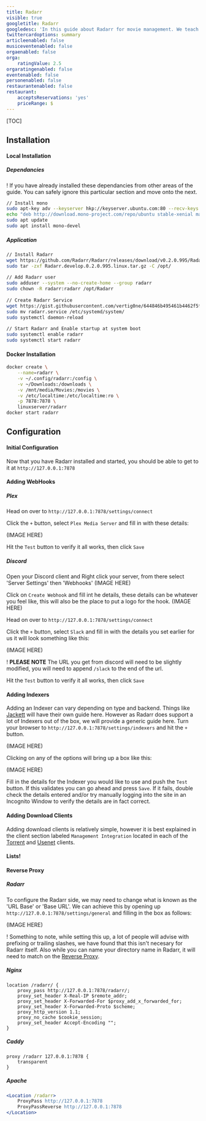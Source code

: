 ```yaml
---
title: Radarr
visible: true
googletitle: Radarr
googledesc: 'In this guide about Radarr for movie management. We teach you how to install and configure it for use in your environment.'
twittercardoptions: summary
articleenabled: false
musiceventenabled: false
orgaenabled: false
orga:
    ratingValue: 2.5
orgaratingenabled: false
eventenabled: false
personenabled: false
restaurantenabled: false
restaurant:
    acceptsReservations: 'yes'
    priceRange: $
---
```


[TOC]

## Installation

#### Local Installation

##### Dependancies

! If you have already installed these dependancies from other areas of the guide. You can safely ignore this particular section and move onto the next.

```bash
// Install mono
sudo apt-key adv --keyserver hkp://keyserver.ubuntu.com:80 --recv-keys 3FA7E0328081BFF6A14DA29AA6A19B38D3D831EF
echo "deb http://download.mono-project.com/repo/ubuntu stable-xenial main" | sudo tee /etc/apt/sources.list.d/mono-official-stable.list
sudo apt update
sudo apt install mono-devel
```

##### Application
```bash
// Install Radarr
wget https://github.com/Radarr/Radarr/releases/download/v0.2.0.995/Radarr.develop.0.2.0.995.linux.tar.gz
sudo tar -zxf Radarr.develop.0.2.0.995.linux.tar.gz -C /opt/
    
// Add Radarr user
sudo adduser --system --no-create-home --group radarr
sudo chown -R radarr:radarr /opt/Radarr
    
// Create Radarr Service
wget https://gist.githubusercontent.com/vertig0ne/644846b495461b4462f5f610277e6d58/raw/ff5f4a64d187c3e0b004d49cd7acd3eab3e8c21c/radarr.service
sudo mv radarr.service /etc/systemd/system/
sudo systemctl daemon-reload
    
// Start Radarr and Enable startup at system boot
sudo systemctl enable radarr
sudo systemctl start radarr
```

#### Docker Installation

```bash
docker create \
	--name=radarr \
	-v ~/.config/radarr:/config \
    -v ~/Downloads:/downloads \
    -v /mnt/media/Movies:/movies \
    -v /etc/localtime:/etc/localtime:ro \
    -p 7878:7878 \
	linuxserver/radarr
docker start radarr
```

## Configuration

#### Initial Configuration

Now that you have Radarr installed and started, you should be able to get to it at `http://127.0.0.1:7878`

#### Adding WebHooks
##### Plex

Head on over to `http://127.0.0.1:7878/settings/connect`

Click the `+` button, select `Plex Media Server` and fill in with these details:

(IMAGE HERE)

Hit the `Test` button to verify it all works, then click `Save`
    
##### Discord

Open your Discord client and Right click your server, from there select 'Server Settings' then 'Webhooks'
(IMAGE HERE)

Click on `Create Webhook` and fill int he details, these details can be whatever you feel like, this will also be the place to put a logo for the hook.
(IMAGE HERE)

Head on over to `http://127.0.0.1:7878/settings/connect`

Click the `+` button, select `Slack` and fill in with the details you set earlier for us it will look something like this:

(IMAGE HERE)

! **PLEASE NOTE** The URL you get from discord will need to be slightly modified, you will need to append `/slack` to the end of the url.

Hit the `Test` button to verify it all works, then click `Save`

#### Adding Indexers

Adding an Indexer can vary depending on type and backend. Things like [Jackett](/jackett) will have their own guide here. However as Radarr does support a lot of Indexers out of the box, we will provide a generic guide here. Turn your browser to `http://127.0.0.1:7878/settings/indexers` and hit the `+` button.

(IMAGE HERE)

Clicking on any of the options will bring up a box like this:

(IMAGE HERE)

Fill in the details for the Indexer you would like to use and push the `Test` button. If this validates you can go ahead and press `Save`. If it fails, double check the details entered and/or try manually logging into the site in an Incognito Window to verify the details are in fact correct.

#### Adding Download Clients

Adding download clients is relatively simple, however it is best explained in the client section labeled `Management Integration` located in each of the [Torrent](/media-ingestion/torrents) and [Usenet](/media-ingestion/usenet) clients.

#### Lists!

#### Reverse Proxy

##### Radarr

To configure the Radarr side, we may need to change what is known as the 'URL Base' or 'Base URL'. We can achieve this by opening up `http://127.0.0.1:7878/settings/general` and filling in the box as follows:

(IMAGE HERE)

! Something to note, while setting this up, a lot of people will advise with prefixing or trailing slashes, we have found that this isn't necesary for Radarr itself. Also while you can name your directory name in Radarr, it will need to match on the [Reverse Proxy](#reverse-proxy).

##### Nginx

```nginx
location /radarr/ {
	proxy_pass http://127.0.0.1:7878/radarr/;
	proxy_set_header X-Real-IP $remote_addr; 
	proxy_set_header X-Forwarded-For $proxy_add_x_forwarded_for;
	proxy_set_header X-Forwarded-Proto $scheme;
	proxy_http_version 1.1;
	proxy_no_cache $cookie_session;
	proxy_set_header Accept-Encoding "";
}
```

##### Caddy

```
proxy /radarr 127.0.0.1:7878 {
	transparent
}
```

##### Apache

```apache
<Location /radarr>
	ProxyPass http://127.0.0.1:7878
	ProxyPassReverse http://127.0.0.1:7878
</Location>
```